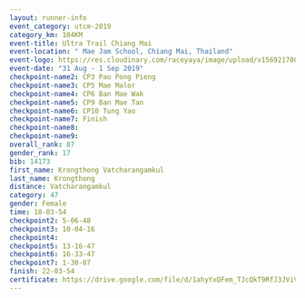 ```yaml
---
layout: runner-info 
event_category: utcm-2019 
category_km: 104KM 
event-title: Ultra Trail Chiang Mai 
event-location: " Mae Jam School, Chiang Mai, Thailand" 
event-logo: https://res.cloudinary.com/raceyaya/image/upload/v1569217001/logo/ultra-trail-chiangmai_ay7efp.jpg 
event-date: "31 Aug - 1 Sep 2019" 
checkpoint-name2: CP3 Pao Pong Pieng 
checkpoint-name3: CP5 Mae Malor 
checkpoint-name4: CP6 Ban Mae Wak  
checkpoint-name5: CP9 Ban Mae Tan 
checkpoint-name6: CP10 Tung Yao 
checkpoint-name7: Finish 
checkpoint-name8: 
checkpoint-name9: 
overall_rank: 87
gender_rank: 17
bib: 14173
first_name: Krongthong Vatcharangamkul
last_name: Krongthong
distance: Vatcharangamkul
category: 47
gender: Female
time: 18-03-54
checkpoint2: 5-06-48
checkpoint3: 10-04-16
checkpoint4: 
checkpoint5: 13-16-47
checkpoint6: 16-33-47
checkpoint7: 1-30-07
finish: 22-03-54
certificate: https://drive.google.com/file/d/1ahyYxQFem_TJcQkT9RfJ3JViV51ufyYy/view?usp=sharing
---
```

